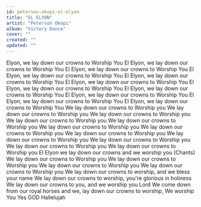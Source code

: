 ```yaml
---
id: peterson-okopi-el-elyon
title: "EL ELYON"
artist: "Peterson Okopi"
album: "Victory Dance"
cover: ""
created: ""
updated: ""
---
```


Elyon, we lay down our crowns to Worship You
El Elyon, we lay down our crowns to Worship You
El Elyon, we lay down our crowns to Worship You
El Elyon, we lay down our crowns to Worship You
El Elyon, we lay down our crowns to Worship You
El Elyon, we lay down our crowns to Worship You
El Elyon, we lay down our crowns to Worship You
El Elyon, we lay down our crowns to Worship You
El Elyon, we lay down our crowns to Worship You
El Elyon, we lay down our crowns to Worship You
El Elyon, we lay down our crowns to Worship You
We lay down our crowns to Worship you
We lay down our crowns to Worship you
We lay down our crowns to Worship you
We lay down our crowns to Worship you
We lay down our crowns to Worship you
We lay down our crowns to Worship you
We lay down our crowns to Worship you
We lay down our crowns to Worship you
We lay down our crowns to Worship you
We lay down our crowns to Worship you
We lay down our crowns to Worship you
We lay down our crowns to Worship you
El Elyon we lay down our crowns and we worship you
(Chants)
We lay down our crowns to Worship you
We lay down our crowns to Worship you
We lay down our crowns to Worship you
We lay down our crowns to Worship you
We lay down our crowns to worship, and we bless your name
We lay down our crowns to worship, you're glorious in holiness
We lay down our crowns to you, and we worship you Lord
We come down from our royal horses and we, lay down our crowns to worship,
We worship You
Yes GOD
Hallelujah